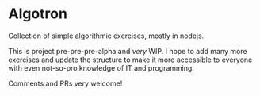 # Algotron

Collection of simple algorithmic exercises, mostly in nodejs.

This is project pre-pre-pre-alpha and _very_ WIP. I hope to add many more exercises
and update the structure to make it more accessible to everyone with even not-so-pro
knowledge of IT and programming.

Comments and PRs very welcome!

